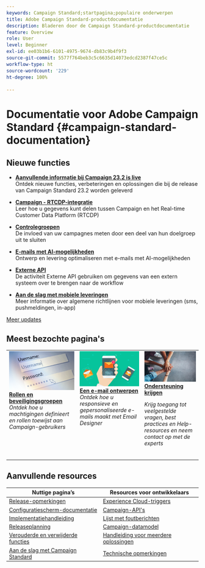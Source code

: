 ```yaml
---
keywords: Campaign Standard;startpagina;populaire onderwerpen
title: Adobe Campaign Standard-productdocumentatie
description: Bladeren door de Campaign Standard-productdocumentatie
feature: Overview
role: User
level: Beginner
exl-id: ee03b1b6-6101-4975-9674-db83c9b4f9f3
source-git-commit: 5577f764beb3c5c6635d14073edcd2387f47ce5c
workflow-type: ht
source-wordcount: '229'
ht-degree: 100%

---
```


# Documentatie voor Adobe Campaign Standard {#campaign-standard-documentation}

<!--![Adobe Campaign Standard](start/using/assets/do-not-localize/banner_acs_doc.jpg) -->

## Nieuwe functies

* **[Aanvullende informatie bij Campaign 23.2 is live](rn/using/release-notes.md)**<br/> Ontdek nieuwe functies, verbeteringen en oplossingen die bij de release van Campaign Standard 23.2 worden geleverd

* **[Campaign - RTCDP-integratie](integrating/using/get-started-sources-destinations.md)**<br/> Leer hoe u gegevens kunt delen tussen Campaign en het Real-time Customer Data Platform (RTCDP)

* **[Controlegroepen](sending/using/control-group.md)**<br/>
De invloed van uw campagnes meten door een deel van hun doelgroep uit te sluiten

* **[E-mails met AI-mogelijkheden](sending/using/predictive.md)**<br/>
Ontwerp en levering optimaliseren met e-mails met AI-mogelijkheden

* **[Externe API](automating/using/external-api.md)**<br/>
De activiteit Externe API gebruiken om gegevens van een extern systeem over te brengen naar de workflow

* **[Aan de slag met mobiele leveringen](https://helpx.adobe.com/nl/campaign/kb/acs-mobile.html)**<br/> Meer informatie over algemene richtlijnen voor mobiele leveringen (sms, pushmeldingen, in-app)

[Meer updates](rn/using/documentation-updates.md)

## Meest bezochte pagina&#39;s

<table>
<tr>
  <td valign="top">
    <a href="administration/using/about-access-management.md">
      <img alt="Rollen" src="start/using/assets/roles.png"/>
    </a>
    <div>
    <a href="administration/using/about-access-management.md"><strong>Rollen en beveiligingsgroepen</strong></a>
    </div>
    <em>Ontdek hoe u machtigingen definieert en rollen toewijst aan Campaign-gebruikers</em>
    <br>
  </td>
  <td valign="top">
    <a href="designing/using/designing-content-in-adobe-campaign.md">
      <img alt="Designer" src="start/using/assets/design.png" />
    </a>
    <div>
    <a href="designing/using/designing-content-in-adobe-campaign.md"><strong>Een e-mail ontwerpen</strong></a>
    </div>
    <em>Ontdek hoe u responsieve en gepersonaliseerde e-mails maakt met Email Designer</em>
    <br>
  </td>
  <td valign="top">
       <img alt="Ondersteuning" src="start/using/assets/do-not-localize/help.jpeg" />
    <div><a href="support.md">
    <strong>Ondersteuning krijgen</strong></a>
    </div>
    <p><em>Krijg toegang tot veelgestelde vragen, best practices en Help-resources en neem contact op met de experts</em></p>
    <br>
  </td>
</tr>
</table>

## Aanvullende resources

| Nuttige pagina’s | Resources voor ontwikkelaars |
|---|---|
| [Release-opmerkingen](rn/using/release-notes.md) | [Experience Cloud-triggers](integrating/using/about-adobe-experience-cloud-triggers.md) |
| [Configuratiescherm-documentatie](https://experienceleague.adobe.com/docs/control-panel/using/control-panel-home.html?lang=nl) | [Campaign-API&#39;s](api/using/get-started-apis.md) |
| [Implementatiehandleiding](https://helpx.adobe.com/nl/campaign/kb/campaign-standard-implementation-guide.html) | [Lijst met foutberichten](https://experienceleague.adobe.com/developer/campaign-errors/error_codes.html) |
| [Releaseplanning](rn/using/release-planning.md) | [Campaign-datamodel](developing/using/datamodel-introduction.md) |
| [Verouderde en verwijderde functies](rn/using/deprecated-features.md) | [Handleiding voor meerdere oplossingen](integrating/using/get-started-campaign-integrations.md) |
| [Aan de slag met Campaign Standard](start/using/about-campaign-standard.md) | [Technische opmerkingen](https://helpx.adobe.com/nl/campaign/kb/acs-article-list.html) |
